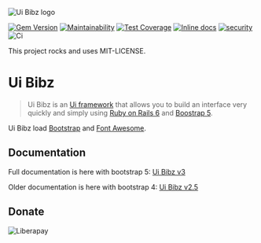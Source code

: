 ![Ui Bibz logo](https://repository-images.githubusercontent.com/29547689/e29b2180-0d59-11eb-89f3-4541571d7c67)

[![Gem Version](https://badge.fury.io/rb/ui_bibz.svg)](https://badge.fury.io/rb/ui_bibz)
[![Maintainability](https://api.codeclimate.com/v1/badges/cfbe9828c32d69581534/maintainability)](https://codeclimate.com/github/thooams/ui_bibz/maintainability)
[![Test Coverage](https://api.codeclimate.com/v1/badges/cfbe9828c32d69581534/test_coverage)](https://codeclimate.com/github/thooams/ui_bibz/test_coverage)
[![Inline docs](http://inch-ci.org/github/thooams/ui_bibz.svg?branch=master)](http://inch-ci.org/github/thooams/ui_bibz)
[![security](https://hakiri.io/github/thooams/ui_bibz/master.svg)](https://hakiri.io/github/thooams/ui_bibz/master)
![Ci](https://github.com/thooams/ui_bibz/workflows/CI/badge.svg)

This project rocks and uses MIT-LICENSE.

# Ui Bibz
> Ui Bibz is an [Ui framework](https://en.wikipedia.org/wiki/CSS_framework)
> that allows you to build an interface very quickly and simply
> using [Ruby on Rails 6](http://rubyonrails.org/) and [Boostrap 5](http://getbootstrap.com/).

Ui Bibz load [Bootstrap](http://getbootstrap.com/) and [Font Awesome](http://fontawesome.io/).

## Documentation
Full documentation is here with bootstrap 5:
[Ui Bibz v3](http://hummel.link/ui-bibz/)

Older documentation is here with bootstrap 4:
[Ui Bibz v2.5](http://hummel.link/ui_bibz/docs/v2.5/)


## Donate
![Liberapay](https://img.shields.io/liberapay/patrons/Thomas.svg?logo=liberapay)
